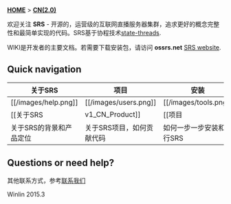 [**HOME**](Home) > [**CN(2.0)**](v2_CN_Home)

欢迎关注 **SRS** - 开源的，运营级的互联网直播服务器集群，追求更好的概念完整性和最简单实现的代码。SRS基于协程技术[state-threads](st).

WIKI是开发者的主要文档。若需要下载安装包，请访问 **ossrs.net** [SRS website][website].

## Quick navigation

| 关于SRS             | 项目              | 安装          | 文档                  |
|----------------------------|---------------------------------|-------------------------------|---------------------------|
| [[/images/help.png]] | [[/images/users.png]] | [[/images/tools.png]] | [[/images/database.png]] |
| [[关于SRS| v1_CN_Product]] | [[项目| v1_CN_Project]]       | [[安装| v2_CN_Setup]] | [[文档| v2_CN_Docs]]|
| 关于SRS的背景和产品定位 | 关于SRS项目，如何贡献代码 | 如何一步一步安装和运行SRS | SRS的详细技术资料 |

## Questions or need help?

其他联系方式，参考[联系我们](v1_CN_Contact)

Winlin 2015.3

[st]: https://github.com/winlinvip/state-threads
[website]: http://ossrs.net
